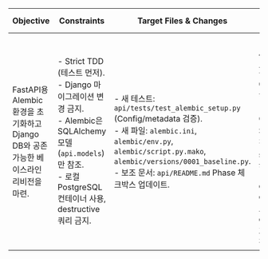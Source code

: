 Objective | Constraints | Target Files & Changes | Test/Validation cases | Steps (1..N) | Rollback | Review Hotspots | Status
--- | --- | --- | --- | --- | --- | --- | ---
FastAPI용 Alembic 환경을 초기화하고 Django DB와 공존 가능한 베이스라인 리비전을 마련. | - Strict TDD (테스트 먼저).<br>- Django 마이그레이션 변경 금지.<br>- Alembic은 SQLAlchemy 모델(`api.models`)만 참조.<br>- 로컬 PostgreSQL 컨테이너 사용, destructive 쿼리 금지. | - 새 테스트: `api/tests/test_alembic_setup.py` (Config/metadata 검증).<br>- 새 파일: `alembic.ini`, `alembic/env.py`, `alembic/script.py.mako`, `alembic/versions/0001_baseline.py`.<br>- 보조 문서: `api/README.md` Phase 체크박스 업데이트. | - pytest가 Alembic 설정을 로드하고 `target_metadata`에 `rag_topic` 포함 확인.<br>- Alembic Config가 SQLAlchemy 엔진 URL을 Django settings와 동일하게 노출.<br>- `alembic downgrade base` dry-run? (테스트에서 command API 호출로 script dir 접근 확인). | 1. 테스트 작성: Alembic 설정 존재/metadata 테이블 포함을 검증 → 실패 예상.<br>2. Alembic 구성 파일과 env 설정 구현, 베이스라인 리비전 작성.<br>3. pytest 재실행, 필요 시 README 등 문서 갱신. | 새로 생성한 Alembic 파일 삭제 + `api/tests/test_alembic_setup.py` 제거로 복구. | - env.py에서 settings import 순환/경로 문제.<br>- autogenerate 설정 시 Django 관리 테이블 처리 제외 필요.<br>- 테스트가 실 DB 접속을 요구하므로 연결 정보 확인. | [ ] 1. 테스트 추가.<br>[ ] 2. 구현.<br>[ ] 3. 검증 및 문서화.
